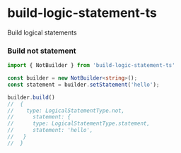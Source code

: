 # build-logic-statement-ts
Build logical statements

### Build not statement
```ts
import { NotBuilder } from 'build-logic-statement-ts'

const builder = new NotBuilder<string>();
const statement = builder.setStatement('hello');

builder.build()
//  {
//    type: LogicalStatementType.not,
//      statement: {
//      type: LogicalStatementType.statement,
//      statement: 'hello',
//   }
//  }
```
